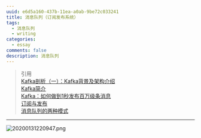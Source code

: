 ```yaml
---
uuid: e6d5a160-437b-11ea-a0ab-9be72c033241
title: 消息队列（订阅发布系统）
tags:
  - 消息队列
  - writing
categories:
  - essay
comments: false
description: 消息队列
---
```







<!--more-->



> 引用  
> [Kafka剖析（一）：Kafka背景及架构介绍](http://www.infoq.com/cn/articles/kafka-analysis-part-1)  
> [Kafka简介](http://www.cnblogs.com/BYRans/p/6054930.html)  
> [Kafka：如何做到1秒发布百万级条消息](https://mp.weixin.qq.com/s?__biz=MzA5MTc0NTMwNQ==&mid=2650714377&idx=1&sn=ac111552de23251406aeee7aa3144712&chksm=887dac7fbf0a256926fd45a1bc8c3021646711a3fa2b363b75ede62fd88bd118bbfe39b1209b&mpshare=1&scene=2&srcid=08151iJurZoWvrrzRexUTIbZ&key=e885a9508b54ccdfd7df3a22348cccf61972e75129eb6aa9bfae2b1cfed77d9836697b5e83f5beb873a07052d47fabf8b30f977f83f86619d893b518778721699a516f840bee56775108135977024a55&ascene=0)  
> [订阅与发布](http://redisbook.readthedocs.io/en/latest/feature/pubsub.html)  
> [消息队列的两种模式](http://blog.csdn.net/heyutao007/article/details/50131089)

---
![20200131220947.png](/images/20200131220947.png)

<link rel="stylesheet" href="http://yandex.st/highlightjs/6.1/styles/default.min.css">
<script src="http://yandex.st/highlightjs/6.1/highlight.min.js"></script>
<script>
hljs.tabReplace = ' ';
hljs.initHighlightingOnLoad();
</script>

<!-- > 来源：[https://leunggeorge.github.io/](https://leunggeorge.github.io/)   -->
